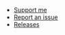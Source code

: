 <!-- _navbar.md -->

- [Support me](https://ko-fi.com/tabularelf)
- [Report an issue](https://github.com/tabularelf/Slice/issues)
- [Releases](https://github.com/tabularelf/Slice/releases)